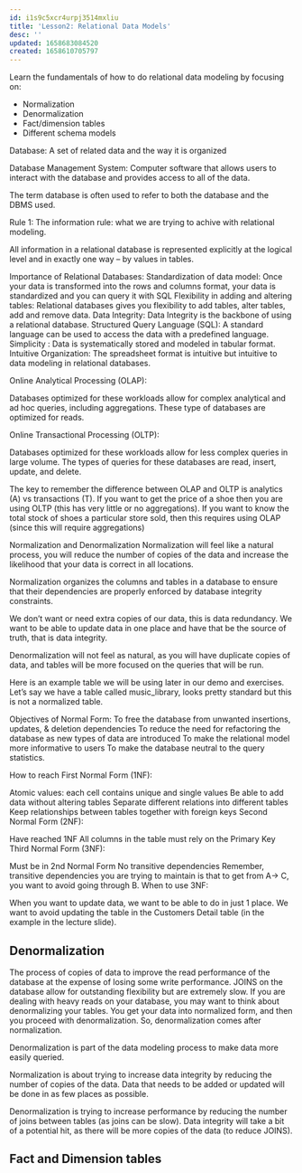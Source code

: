 ```yaml
---
id: i1s9c5xcr4urpj3514mxliu
title: 'Lesson2: Relational Data Models'
desc: ''
updated: 1658683084520
created: 1658610705797
---
```


Learn the fundamentals of how to do relational data modeling by focusing on:

- Normalization
- Denormalization
- Fact/dimension tables
- Different schema models

Database: A set of related data and the way it is organized

Database Management System: Computer software that allows users to interact with the database and provides access to all of the data.

The term database is often used to refer to both the database and the DBMS used.

Rule 1: The information rule: what we are trying to achive with relational modeling.

All information in a relational database is represented explicitly at the logical level and in exactly one way – by values in tables.

Importance of Relational Databases:
Standardization of data model: Once your data is transformed into the rows and columns format, your data is standardized and you can query it with SQL
Flexibility in adding and altering tables: Relational databases gives you flexibility to add tables, alter tables, add and remove data.
Data Integrity: Data Integrity is the backbone of using a relational database.
Structured Query Language (SQL): A standard language can be used to access the data with a predefined language.
Simplicity : Data is systematically stored and modeled in tabular format.
Intuitive Organization: The spreadsheet format is intuitive but intuitive to data modeling in relational databases.

Online Analytical Processing (OLAP):

Databases optimized for these workloads allow for complex analytical and ad hoc queries, including aggregations. These type of databases are optimized for reads.

Online Transactional Processing (OLTP):

Databases optimized for these workloads allow for less complex queries in large volume. The types of queries for these databases are read, insert, update, and delete.

The key to remember the difference between OLAP and OLTP is analytics (A) vs transactions (T). If you want to get the price of a shoe then you are using OLTP (this has very little or no aggregations). If you want to know the total stock of shoes a particular store sold, then this requires using OLAP (since this will require aggregations)

Normalization and Denormalization
Normalization will feel like a natural process, you will reduce the number of copies of the data and increase the likelihood that your data is correct in all locations.

Normalization organizes the columns and tables in a database to ensure that their dependencies are properly enforced by database integrity constraints.

We don’t want or need extra copies of our data, this is data redundancy. We want to be able to update data in one place and have that be the source of truth, that is data integrity.

Denormalization will not feel as natural, as you will have duplicate copies of data, and tables will be more focused on the queries that will be run.

Here is an example table we will be using later in our demo and exercises. Let’s say we have a table called music_library, looks pretty standard but this is not a normalized table.

Objectives of Normal Form:
To free the database from unwanted insertions, updates, & deletion dependencies
To reduce the need for refactoring the database as new types of data are introduced
To make the relational model more informative to users
To make the database neutral to the query statistics.

How to reach First Normal Form (1NF):

Atomic values: each cell contains unique and single values
Be able to add data without altering tables
Separate different relations into different tables
Keep relationships between tables together with foreign keys
Second Normal Form (2NF):

Have reached 1NF
All columns in the table must rely on the Primary Key
Third Normal Form (3NF):

Must be in 2nd Normal Form
No transitive dependencies
Remember, transitive dependencies you are trying to maintain is that to get from A-> C, you want to avoid going through B.
When to use 3NF:

When you want to update data, we want to be able to do in just 1 place. We want to avoid updating the table in the Customers Detail table (in the example in the lecture slide).

## Denormalization

The process of copies of data to improve the read performance of the database at the expense of losing some write performance.
JOINS on the database allow for outstanding flexibility but are extremely slow. If you are dealing with heavy reads on your database, you may want to think about denormalizing your tables. You get your data into normalized form, and then you proceed with denormalization. So, denormalization comes after normalization.

Denormalization is part of the data modeling process to make data more easily queried.

Normalization is about trying to increase data integrity by reducing the number of copies of the data. Data that needs to be added or updated will be done in as few places as possible.

Denormalization is trying to increase performance by reducing the number of joins between tables (as joins can be slow). Data integrity will take a bit of a potential hit, as there will be more copies of the data (to reduce JOINS).

## Fact and Dimension tables

